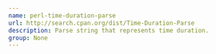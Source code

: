 ```yaml
---
name: perl-time-duration-parse
url: http://search.cpan.org/dist/Time-Duration-Parse
description: Parse string that represents time duration.
group: None
---
```

